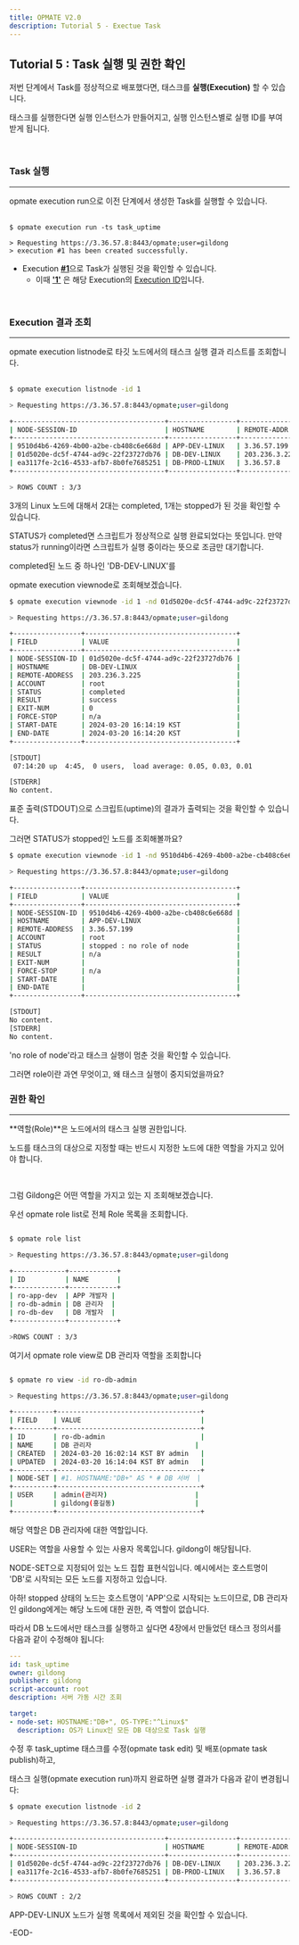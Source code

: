 ```yaml
---
title: OPMATE V2.0
description: Tutorial 5 - Exectue Task
---
```


## Tutorial 5 : Task 실행 및 권한 확인

저번 단계에서 Task를 정상적으로 배포했다면, 태스크를 **실행(Execution)** 할 수 있습니다.

태스크를 실행한다면 실행 인스턴스가 만들어지고, 실행 인스턴스별로 실행 ID를 부여받게 됩니다.

<br>

### Task 실행
- - -

<div><inline>opmate execution run</inline>으로 이전 단계에서 생성한 Task를 실행할 수 있습니다.</div>

<br>

```
$ opmate execution run -ts task_uptime

> Requesting https://3.36.57.8:8443/opmate;user=gildong
> execution #1 has been created successfully.
```

- Execution <u><b>#1</b></u>으로 Task가 실행된 것을 확인할 수 있습니다. 
    - 이때 <b><u>'1'</u></b> 은 해당 Execution의 <u>Execution ID</u>입니다.

<br>

### Execution 결과 조회
- - -

<div><inline>opmate execution listnode</inline>로 타깃 노드에서의 태스크 실행 결과 리스트를 조회합니다.</div>

<br>

```bash
$ opmate execution listnode -id 1

> Requesting https://3.36.57.8:8443/opmate;user=gildong

+--------------------------------------+-----------------+---------------+-----------+---------+
| NODE-SESSION-ID                      | HOSTNAME        | REMOTE-ADDR   | STATUS    | RESULT  |
+--------------------------------------+-----------------+---------------+-----------+---------+
| 9510d4b6-4269-4b00-a2be-cb408c6e668d | APP-DEV-LINUX   | 3.36.57.199   | stopped   | n/a     |
| 01d5020e-dc5f-4744-ad9c-22f23727db76 | DB-DEV-LINUX    | 203.236.3.225 | completed | success |
| ea3117fe-2c16-4533-afb7-8b0fe7685251 | DB-PROD-LINUX   | 3.36.57.8     | completed | success |
+--------------------------------------+-----------------+---------------+-----------+---------+

> ROWS COUNT : 3/3

```

3개의 Linux 노드에 대해서 2대는 completed, 1개는 stopped가 된 것을 확인할 수 있습니다.

STATUS가 completed면 스크립트가 정상적으로 실행 완료되었다는 뜻입니다.
만약 status가 running이라면 스크립트가 실행 중이라는 뜻으로 조금만 대기합니다.

completed된 노드 중 하나인 'DB-DEV-LINUX'를 <div><inline>opmate execution viewnode</inline>로 조회해보겠습니다.

```bash
$ opmate execution viewnode -id 1 -nd 01d5020e-dc5f-4744-ad9c-22f23727db76

> Requesting https://3.36.57.8:8443/opmate;user=gildong

+-----------------+--------------------------------------+
| FIELD           | VALUE                                |
+-----------------+--------------------------------------+
| NODE-SESSION-ID | 01d5020e-dc5f-4744-ad9c-22f23727db76 |
| HOSTNAME        | DB-DEV-LINUX                         |
| REMOTE-ADDRESS  | 203.236.3.225                        |
| ACCOUNT         | root                                 |
| STATUS          | completed                            |
| RESULT          | success                              |
| EXIT-NUM        | 0                                    |
| FORCE-STOP      | n/a                                  |
| START-DATE      | 2024-03-20 16:14:19 KST              |
| END-DATE        | 2024-03-20 16:14:20 KST              |
+-----------------+--------------------------------------+

[STDOUT]
 07:14:20 up  4:45,  0 users,  load average: 0.05, 0.03, 0.01

[STDERR]
No content.

```

표준 출력(STDOUT)으로 스크립트(uptime)의 결과가 출력되는 것을 확인할 수 있습니다.

그러면 STATUS가 stopped인 노드를 조회해볼까요?


```bash
$ opmate execution viewnode -id 1 -nd 9510d4b6-4269-4b00-a2be-cb408c6e668d

> Requesting https://3.36.57.8:8443/opmate;user=gildong

+-----------------+--------------------------------------+
| FIELD           | VALUE                                |
+-----------------+--------------------------------------+
| NODE-SESSION-ID | 9510d4b6-4269-4b00-a2be-cb408c6e668d |
| HOSTNAME        | APP-DEV-LINUX                        |
| REMOTE-ADDRESS  | 3.36.57.199                          |
| ACCOUNT         | root                                 |
| STATUS          | stopped : no role of node            |
| RESULT          | n/a                                  |
| EXIT-NUM        |                                      |
| FORCE-STOP      | n/a                                  |
| START-DATE      |                                      |
| END-DATE        |                                      |
+-----------------+--------------------------------------+

[STDOUT]
No content.
[STDERR]
No content.

```

'no role of node'라고 태스크 실행이 멈춘 것을 확인할 수 있습니다.

그러면 role이란 과연 무엇이고, 왜 태스크 실행이 중지되었을까요?



### 권한 확인
- - -

**역할(Role)**은 노드에서의 태스크 실행 권한입니다.

노드를 태스크의 대상으로 지정할 때는 반드시 지정한 노드에 대한 역할을 가지고 있어야 합니다.

<br>

그럼 Gildong은 어떤 역할을 가지고 있는 지 조회해보겠습니다.

<div>우선 <inline>opmate role list</inline>로 전체 Role 목록을 조회합니다.</div>

```bash

$ opmate role list

> Requesting https://3.36.57.8:8443/opmate;user=gildong

+-------------+------------+
| ID          | NAME       |
+-------------+------------+
| ro-app-dev  | APP 개발자 |
| ro-db-admin | DB 관리자  |
| ro-db-dev   | DB 개발자  |
+-------------+------------+

>ROWS COUNT : 3/3

```

여기서 <inline>opmate role view</inline>로 DB 관리자 역할을 조회합니다

```bash

$ opmate ro view -id ro-db-admin

> Requesting https://3.36.57.8:8443/opmate;user=gildong

+----------+------------------------------------+
| FIELD    | VALUE                              |
+----------+------------------------------------+
| ID       | ro-db-admin                        |
| NAME     | DB 관리자                          |
| CREATED  | 2024-03-20 16:02:14 KST BY admin   |
| UPDATED  | 2024-03-20 16:14:04 KST BY admin   |
+----------+------------------------------------+
| NODE-SET | #1. HOSTNAME:"DB+" AS * # DB 서버  |
+----------+------------------------------------+
| USER     | admin(관리자)                      |
|          | gildong(홍길동)                    |
+----------+------------------------------------+

```

해당 역할은 DB 관리자에 대한 역할입니다.

USER는 역할을 사용할 수 있는 사용자 목록입니다.
gildong이 해당됩니다.

NODE-SET으로 지정되어 있는 노드 집합 표현식입니다.
예시에서는 호스트명이 'DB'로 시작되는 모든 노드를 지정하고 있습니다.

아하!
stopped 상태의 노드는 호스트명이 'APP'으로 시작되는 노드이므로,
DB 관리자인 gildong에게는 해당 노드에 대한 권한, 즉 역할이 없습니다.

따라서 DB 노드에서만 태스크를 실행하고 싶다면
4장에서 만들었던 태스크 정의서를 다음과 같이 수정해야 됩니다:

```yaml
---
id: task_uptime
owner: gildong
publisher: gildong
script-account: root
description: 서버 가동 시간 조회

target:
- node-set: HOSTNAME:"DB+", OS-TYPE:"^Linux$"
  description: OS가 Linux인 모든 DB 대상으로 Task 실행

```

수정 후 task_uptime 태스크를 수정(opmate task edit) 및 배포(opmate task publish)하고,

태스크 실행(opmate execution run)까지 완료하면 실행 결과가 다음과 같이 변경됩니다:


```bash
$ opmate execution listnode -id 2

> Requesting https://3.36.57.8:8443/opmate;user=gildong

+--------------------------------------+-----------------+---------------+-----------+---------+
| NODE-SESSION-ID                      | HOSTNAME        | REMOTE-ADDR   | STATUS    | RESULT  |
+--------------------------------------+-----------------+---------------+-----------+---------+
| 01d5020e-dc5f-4744-ad9c-22f23727db76 | DB-DEV-LINUX    | 203.236.3.225 | completed | success |
| ea3117fe-2c16-4533-afb7-8b0fe7685251 | DB-PROD-LINUX   | 3.36.57.8     | completed | success |
+--------------------------------------+-----------------+---------------+-----------+---------+

> ROWS COUNT : 2/2

```

APP-DEV-LINUX 노드가 실행 목록에서 제외된 것을 확인할 수 있습니다.


-EOD-